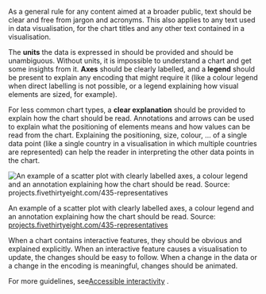 As a general rule for any content aimed at a broader public, text should be clear and free from jargon and acronyms. This also applies to any text used in data visualisation, for the chart titles and any other text contained in a visualisation.

The **units** the data is expressed in should be provided and should be unambiguous. Without units, it is impossible to understand a chart and get some insights from it. **Axes** should be clearly labelled, and a **legend** should be present to explain any encoding that might require it (like a colour legend when direct labelling is not possible, or a legend explaining how visual elements are sized, for example).

For less common chart types, a **clear explanation** should be provided to explain how the chart should be read. Annotations and arrows can be used to explain what the positioning of elements means and how values can be read from the chart. Explaining the positioning, size, colour, … of a single data point (like a single country in a visualisation in which multiple countries are represented) can help the reader in interpreting the other data points in the chart.

![An example of a scatter plot with clearly labelled axes, a colour legend and an annotation explaining how the chart should be read. Source: [projects.fivethirtyeight.com/435-representatives](https://projects.fivethirtyeight.com/435-representatives/)](Making%20data%20visualisations%20understandable%20648d0f70b68446a19ed8c94e7ef74fc2/fivethirty-eight-explanation-annotation.png)

An example of a scatter plot with clearly labelled axes, a colour legend and an annotation explaining how the chart should be read. Source: [projects.fivethirtyeight.com/435-representatives](https://projects.fivethirtyeight.com/435-representatives/)

When a chart contains interactive features, they should be obvious and explained explicitly. When an interactive feature causes a visualisation to update, the changes should be easy to follow. When a change in the data or a change in the encoding is meaningful, changes should be animated.

For more guidelines, see<span class='internal-link'>[Accessible interactivity](tag/accessible-interactivity)</span> .